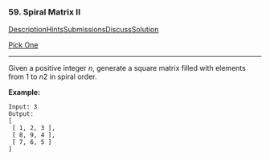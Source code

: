 ### 59. Spiral Matrix II

[Description](https://leetcode.com/problems/spiral-matrix-ii/description/)[Hints](https://leetcode.com/problems/spiral-matrix-ii/hints/)[Submissions](https://leetcode.com/problems/spiral-matrix-ii/submissions/)[Discuss](https://leetcode.com/problems/spiral-matrix-ii/discuss/)[Solution](https://leetcode.com/problems/spiral-matrix-ii/solution/)

[Pick One](https://leetcode.com/problems/random-one-question/)

------

Given a positive integer *n*, generate a square matrix filled with elements from 1 to *n*2 in spiral order.

**Example:**

```
Input: 3
Output:
[
 [ 1, 2, 3 ],
 [ 8, 9, 4 ],
 [ 7, 6, 5 ]
]
```